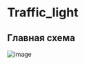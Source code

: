# Traffic_light

## Главная схема

![image](https://github.com/user-attachments/assets/4e241ecc-26de-4813-8bb0-3252eb5c14b5)
